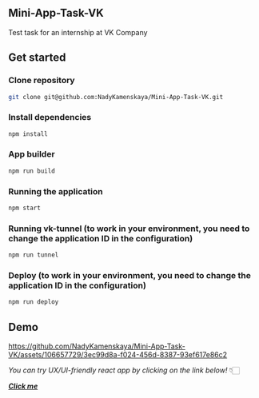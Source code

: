 ## Mini-App-Task-VK

Test task for an internship at VK Company

## Get started

### Clone repository

```bash
git clone git@github.com:NadyKamenskaya/Mini-App-Task-VK.git
```

### Install dependencies

```bash
npm install
```

### App builder

```bash
npm run build
```

### Running the application

```bash
npm start
```

### Running vk-tunnel (to work in your environment, you need to change the application ID in the configuration)

```bash
npm run tunnel
```

### Deploy (to work in your environment, you need to change the application ID in the configuration)

```bash
npm run deploy
```

## Demo

https://github.com/NadyKamenskaya/Mini-App-Task-VK/assets/106657729/3ec99d8a-f024-456d-8387-93ef617e86c2


_You can try UX/UI-friendly react app by clicking on the link below!_ 👇🏻

[_**Click me**_](https://mini-app-task-vk.vercel.app/)

